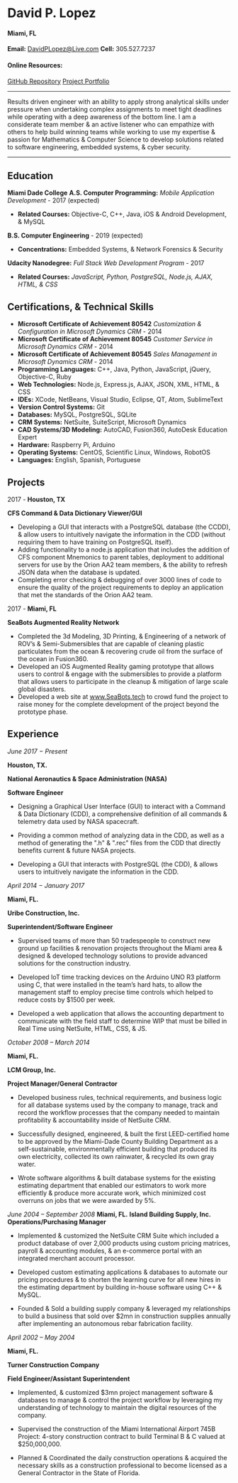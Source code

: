 # David P. Lopez
#### Miami, FL
**Email:** DavidPLopez@Live.com
**Cell:** 305.527.7237
#### Online Resources:
[GitHub Repository](https://www.github.com/lopezdp)
[Project Portfolio](http://www.davidplopez.com)

---

Results driven engineer with an ability to apply strong analytical skills under pressure when undertaking complex assignments to meet tight deadlines while operating with a deep awareness of the bottom line. I am a considerate team member & an active listener who can empathize with others to help build winning teams while working to use my expertise & passion for Mathematics & Computer Science to develop solutions related to software engineering, embedded systems, & cyber security.

---

## Education
**Miami Dade College**
**A.S. Computer Programming:** *Mobile Application Development* - 2017 (expected)
* **Related Courses:** Objective-C, C++, Java, iOS & Android Development, & MySQL

**B.S. Computer Engineering**  - 2019 (expected)
* **Concentrations:** Embedded Systems, & Network Forensics & Security

**Udacity Nanodegree:** *Full Stack Web Development Program* - 2017
* **Related Courses:** *JavaScript, Python, PostgreSQL, Node.js, AJAX, HTML, & CSS*

## Certifications, & Technical Skills
* **Microsoft Certificate of Achievement 80542** *Customization & Configuration in Microsoft Dynamics CRM* - 2014
* **Microsoft Certificate of Achievement 80545** *Customer Service in Microsoft Dynamics CRM* - 2014
* **Microsoft Certificate of Achievement 80545** *Sales Management in Microsoft Dynamics CRM* - 2014
* **Programming Languages:** C++, Java, Python, JavaScript, jQuery, Objective-C, Ruby
* **Web Technologies:** Node.js, Express.js, AJAX, JSON, XML, HTML, & CSS
* **IDEs:** XCode, NetBeans, Visual Studio, Eclipse, QT, Atom, SublimeText
* **Version Control Systems:** Git
* **Databases:** MySQL, PostgreSQL, SQLite
* **CRM Systems:** NetSuite, SuiteScript, Microsoft Dynamics
* **CAD Systems/3D Modeling:** AutoCAD, Fusion360, AutoDesk Education Expert
* **Hardware:** Raspberry Pi, Arduino
* **Operating Systems:** CentOS, Scientific Linux, Windows, RobotOS
* **Languages:** English, Spanish, Portuguese

## Projects
2017 - **Houston, TX**

**CFS Command & Data Dictionary Viewer/GUI**

* Developing a GUI that interacts with a PostgreSQL database (the CCDD), & allow users to intuitively navigate the information in the CDD (without requiring them to have training on PostgreSQL itself).
* Adding functionality to a node.js application that includes the addition of CFS component Mnemonics to parent tables, deployment to additional servers for use by the Orion AA2 team members, & the ability to refresh JSON data when the database is updated.
* Completing error checking & debugging of over 3000 lines of code to ensure the quality of the project requirements to deploy an application that met the standards of the Orion AA2 team.

2017 - **Miami, FL**

**SeaBots Augmented Reality Network**

* Completed the 3d Modeling, 3D Printing, & Engineering of a network of ROV’s & Semi-Submersibles that are capable of cleaning plastic particulates from the ocean & recovering crude oil from the surface of the ocean in Fusion360.
* Developed an iOS Augmented Reality gaming prototype that allows users to control & engage with the submersibles to provide a platform that allows users to participate in the cleanup & mitigation of large scale global disasters.
* Developed a web site at www.SeaBots.tech to crowd fund the project to raise money for the complete development of the project beyond the prototype phase.

## Experience
*June 2017 − Present*

**Houston, TX.**

**National Aeronautics & Space Administration (NASA)**

**Software Engineer**

* Designing a Graphical User Interface (GUI) to interact with a Command & Data Dictionary (CDD), a comprehensive definition of all commands & telemetry data used by NASA spacecraft.

* Providing a common method of analyzing data in the CDD, as well as a method of generating the ".h" & ".rec" files from the CDD that directly benefits current & future NASA projects.

* Developing a GUI that interacts with PostgreSQL (the CDD), & allows users to intuitively navigate the information in the CDD.

*April 2014 − January 2017*

**Miami, FL.**

**Uribe Construction, Inc.**

**Superintendent/Software Engineer**

* Supervised teams of more than 50 tradespeople to construct new ground up facilities & renovation projects throughout the Miami area & designed & developed technology solutions to provide advanced solutions for the construction industry.

* Developed IoT time tracking devices on the Arduino UNO R3 platform using C, that were installed in the team’s hard hats, to allow the management staff to employ precise time controls which helped to reduce costs by $1500 per week.

* Developed a web application that allows the accounting department to communicate with the field staff to determine WIP that must be billed in Real Time using NetSuite, HTML, CSS, & JS.

*October 2008 – March 2014*

**Miami, FL.**

**LCM Group, Inc.**

**Project Manager/General Contractor**

* Developed business rules, technical requirements, and business logic for all database systems used by the company to manage, track and record the workflow processes that the company needed to maintain profitability & accountability inside of NetSuite CRM.

* Successfully designed, engineered, & built the first LEED-certified home to be approved by the Miami-Dade County Building Department as a self-sustainable, environmentally efficient building that produced its own electricity, collected its own rainwater, & recycled its own gray water.

* Wrote software algorithms & built database systems for the existing estimating department that enabled our estimators to work more efficiently & produce more accurate work, which minimized cost overruns on jobs that we were awarded by 5%.

*June 2004 – September 2008*
**Miami, FL.**
**Island Building Supply, Inc.**
**Operations/Purchasing Manager**

* Implemented & customized the NetSuite CRM Suite which included a product database of over 2,000 products using custom pricing matrices, payroll & accounting modules, & an e-commerce portal with an integrated merchant account processor.

* Developed custom estimating applications & databases to automate our pricing procedures & to shorten the learning curve for all new hires in the estimating department by building in-house software using C++ & MySQL.

* Founded & Sold a building supply company & leveraged my relationships to build a business that sold over $2mn in construction supplies annually after implementing an autonomous rebar fabrication facility.

*April 2002 – May 2004*

**Miami, FL.**

**Turner Construction Company**

**Field Engineer/Assistant Superintendent**

* Implemented, & customized $3mn project management software & databases to manage & control the project workflow by leveraging my understanding of technology to maintain the digital resources of the company.

* Supervised the construction of the Miami International Airport 745B Project: 4-story construction contract to build Terminal B & C valued at $250,000,000.

* Planned & Coordinated the daily construction operations & acquired the necessary skills as a construction professional to become licensed as a General Contractor in the State of Florida.
